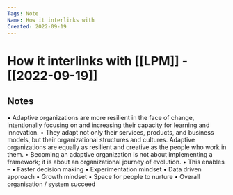 ```yaml
---
Tags: Note
Name: How it interlinks with
Created: 2022-09-19
---
```

# How it interlinks with [[LPM]] - [[2022-09-19]]
## Notes
• Adaptive organizations are more resilient in the face of change, intentionally focusing on and increasing their 
capacity for learning and innovation.
• They adapt not only their services, products, and business models, but their organizational structures and cultures. 
Adaptive organizations are equally as resilient and creative as the people who work in them.
• Becoming an adaptive organization is not about implementing a framework; it is about an organizational journey 
of evolution.
• This enables –
	• Faster decision making
	• Experimentation mindset
	• Data driven approach
	• Growth mindset
	• Space for people to nurture
	• Overall organisation / system succeed